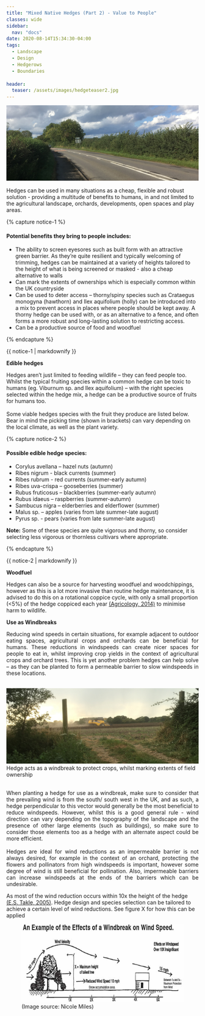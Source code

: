 ```yaml
---
title: "Mixed Native Hedges (Part 2) - Value to People"
classes: wide
sidebar:
  nav: "docs"
date: 2020-08-14T15:34:30-04:00
tags:
  - Landscape
  - Design
  - Hedgerows
  - Boundaries
  
header:
  teaser: /assets/images/hedgeteaser2.jpg
---
```


<img src="/assets/images/hedgeteaser2.jpg" alt="no-alignment">

<p style="text-align: justify;">
  
Hedges can be used in many situations as a cheap, flexible and robust solution - providing a multitude of benefits to humans, in and not limited to the agricultural landscape, orchards, developments, open spaces and play areas.
</p>

{% capture notice-1 %}

#### Potential benefits they bring to people includes:

* The ability to screen eyesores such as built form with an attractive green barrier. As they’re quite resilient and typically welcoming of trimming, hedges can be maintained at a variety of heights tailored to the height of what is being screened or masked - also a cheap alternative to walls
* Can mark the extents of ownerships which is especially common within the UK countryside
* Can be used to deter access – thorny/spiny species such as Crataegus monogyna (hawthorn) and Ilex aquifolium (holly) can be introduced into a mix to prevent access in places where people should be kept away. A thorny hedge can be used with, or as an alternative to a fence, and often forms a more robust and long-lasting solution to restricting access.
* Can be a productive source of food and woodfuel

{% endcapture %}

<div class="notice">
  {{ notice-1 | markdownify }}
</div>


**Edible hedges**

<p style="text-align: justify;">

Hedges aren’t just limited to feeding wildlife – they can feed people too. Whilst the typical fruiting species within a common hedge can be toxic to humans (eg. Viburnum sp. and Ilex aquifolium) – with the right species selected within the hedge mix, a hedge can be a productive source of fruits for humans too.
<br><br>
Some viable hedges species with the fruit they produce are listed below. Bear in mind the picking time (shown in brackets) can vary depending on the local climate, as well as the plant variety.

</p>

{% capture notice-2 %}
#### Possible edible hedge species:

* Corylus avellana – hazel nuts (autumn)
* Ribes nigrum - black currents (summer)
* Ribes rubrum - red currents (summer-early autumn)
* Ribes uva-crispa – gooseberries (summer)
* Rubus fruticosus – blackberries (summer-early autumn)
* Rubus idaeus – raspberries (summer-autumn)
* Sambucus nigra – elderberries and elderflower (summer)
* Malus sp. – apples (varies from late summer-late august)
* Pyrus sp. - pears (varies from late summer-late august)

**Note:** Some of these species are quite vigorous and thorny, so consider selecting less vigorous or thornless cultivars where appropriate. 

{% endcapture %}

<div class="notice">
  {{ notice-2 | markdownify }}
</div>



**Woodfuel**
<br>


Hedges can also be a source for harvesting woodfuel and woodchippings, however as this is a lot more invasive than routine hedge maintenance, it is advised to do this on a rotational coppice cycle, with only a small proportion (<5%) of the hedge coppiced each year [(Agricology, 2014)][agri-refi] to minimise harm to wildlife.


[agri-refi]: https://www.agricology.co.uk/resources/wood-fuel-hedges

**Use as Windbreaks**
<br>

<p style="text-align: justify;">
Reducing wind speeds in certain situations, for example adjacent to outdoor eating spaces, agricultural crops and orchards can be beneficial for humans. These reductions in windspeeds can create nicer spaces for people to eat in, whilst improving crop yields in the context of agricultural crops and orchard trees. This is yet another problem hedges can help solve – as they can be planted to form a permeable barrier to slow windspeeds in these locations.
</p>
<br>

<img src="/assets/images/hedgecrops.JPG" alt="">
<figcaption>Hedge acts as a windbreak to protect crops, whilst marking extents of field ownership </figcaption>

<br>

<p style="text-align: justify;">
When planting a hedge for use as a windbreak, make sure to consider that the prevailing wind is from the south/ south west in the UK, and as such, a hedge perpendicular to this vector would generally be the most beneficial to reduce windspeeds. However, whilst this is a good general rule - wind direction can vary depending on the topography of the landscape and the presence of other large elements (such as buildings), so make sure to consider those elements too as a hedge with an alternate aspect could be more efficient.
<br><br>
Hedges are ideal for wind reductions as an impermeable barrier is not always desired, for example in the context of an orchard, protecting the flowers and pollinators from high windspeeds is important, however some degree of wind is still beneficial for pollination. Also, impermeable barriers can increase windspeeds at the ends of the barriers which can be undesirable.
</p>

As most of the wind reduction occurs within 10x the height of the hedge [(E.S. Takle, 2005)][takle-ref]. Hedge design and species selection can be tailored to achieve a certain level of wind reductions. See figure X for how this can be applied



[takle-ref]: https://www.sciencedirect.com/science/article/pii/B012348530400312X



<figure class="half">
    <a href="/assets/images/windbreak diagram Nicole Miles.jpg"><img src="/assets/images/windbreak diagram Nicole Miles.jpg"></a>
    <figcaption>(Image source: Nicole Miles) </figcaption>
</figure>

